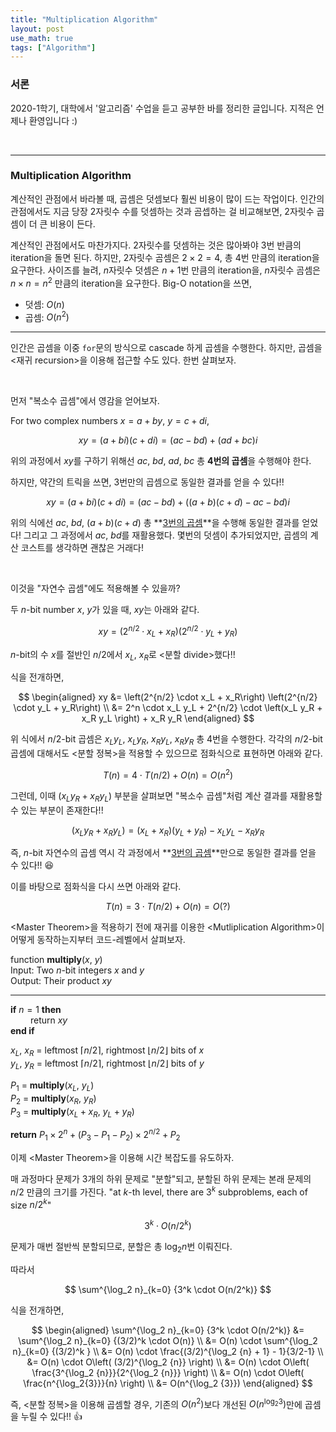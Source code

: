 ```yaml
---
title: "Multiplication Algorithm"
layout: post
use_math: true
tags: ["Algorithm"]
---
```


### 서론
2020-1학기, 대학에서 '알고리즘' 수업을 듣고 공부한 바를 정리한 글입니다. 지적은 언제나 환영입니다 :)

<br/>
<hr/>

### Multiplication Algorithm

계산적인 관점에서 바라볼 때, 곱셈은 덧셈보다 훨씬 비용이 많이 드는 작업이다. 인간의 관점에서도 지금 당장 $2$자릿수 수를 덧셈하는 것과 곰셉하는 걸 비교해보면, $2$자릿수 곱셈이 더 큰 비용이 든다.

계산적인 관점에서도 마찬가지다. $2$자릿수를 덧셈하는 것은 많아봐야 $3$번 반큼의 iteration을 돌면 된다. 하지만, $2$자릿수 곰셈은 $2 \times 2=4$, 총 4번 만큼의 iteration을 요구한다. 사이즈를 늘려, $n$자릿수 덧셈은 $n+1$번 만큼의 iteration을, $n$자릿수 곰셈은 $n \times n=n^2$ 만큼의 iteration을 요구한다. Big-O notation을 쓰면,

- 덧셈: $O(n)$
- 곱셈: $O(n^2)$

<hr/>

인간은 곱셈을 이중 `for`문의 방식으로 cascade 하게 곱셈을 수행한다. 하지만, 곱셈을 \<재귀 recursion\>을 이용해 접근할 수도 있다. 한번 살펴보자.

<br/>

먼저 "복소수 곱셈"에서 영감을 얻어보자.

For two complex numbers $x=a+by$, $y=c+di$,

$$
xy = (a+bi)(c+di) = (ac - bd) + (ad + bc)i
$$

위의 과정에서 $xy$를 구하기 위해선 $ac$, $bd$, $ad$, $bc$ 총 **4번의 곱셈**을 수행해야 한다.

하지만, 약간의 트릭을 쓰면, 3번만의 곱셈으로 동일한 결과를 얻을 수 있다!!

$$
xy = (a+bi)(c+di) = (ac-bd) + \left( (a+b)(c+d) - ac - bd \right) i
$$

위의 식에선 $ac$, $bd$, $(a+b)(c+d)$ 총 **<u>3번의 곱셈</u>**을 수행해 동일한 결과를 얻었다! 그리고 그 과정에서 $ac$, $bd$를 재활용했다. 몇번의 덧셈이 추가되었지만, 곱셈의 계산 코스트를 생각하면 괜찮은 거래다!

<br/>

이것을 "자연수 곱셈"에도 적용해볼 수 있을까?

두 $n$-bit number $x$, $y$가 있을 때, $xy$는 아래와 같다.

$$
xy = \left(2^{n/2} \cdot x_L + x_R\right) \left(2^{n/2} \cdot y_L + y_R\right)
$$

$n$-bit의 수 $x$를 절반인 $n/2$에서 $x_L$, $x_R$로 \<분할 divide\>했다!!

식을 전개하면,

$$
\begin{aligned}
xy &= \left(2^{n/2} \cdot x_L + x_R\right) \left(2^{n/2} \cdot y_L + y_R\right) \\
&= 2^n \cdot x_L y_L + 2^{n/2} \cdot \left(x_L y_R + x_R y_L \right) + x_R y_R
\end{aligned}
$$

위 식에서 $n/2$-bit 곱셈은 $x_L y_L$, $x_L y_R$, $x_R y_L$, $x_R y_R$ 총 4번을 수행한다. 각각의 $n/2$-bit 곱셈에 대해서도 \<분할 정복\>을 적용할 수 있으므로 점화식으로 표현하면 아래와 같다.

$$
T(n) = 4 \cdot T(n/2) + O(n) = O(n^2)
$$

그런데, 이때 $\left(x_L y_R + x_R y_L \right)$ 부분을 살펴보면 "복소수 곱셈"처럼 계산 결과를 재활용할 수 있는 부분이 존재한다!!

$$
\left(x_L y_R + x_R y_L \right) = (x_L + x_R)(y_L + y_R) - x_L y_L - x_R y_R
$$

즉, $n$-bit 자연수의 곱셈 역시 각 과정에서 **<u>3번의 곱셈</u>**만으로 동일한 결과를 얻을 수 있다!! 😆

이를 바탕으로 점화식을 다시 쓰면 아래와 같다.

$$
T(n) = 3 \cdot T(n/2) + O(n) = O(?)
$$

\<Master Theorem\>을 적용하기 전에 재귀를 이용한 \<Mutliplication Algorithm\>이 어떻게 동작하는지부터 코드-레벨에서 살펴보자.

<div class="math-statement" markdown="1">

function **multiply**($x$, $y$)<br/>
Input: Two $n$-bit integers $x$ and $y$<br/>
Output: Their product $xy$

<hr/>

**if** $n=1$ **then**<br/>
&emsp;&emsp; return $xy$<br/>
**end if**

$x_L$, $x_R$ = leftmost $\lceil n/2 \rceil$, rightmost $\lfloor n/2 \rfloor$ bits of $x$<br/>
$y_L$, $y_R$ = leftmost $\lceil n/2 \rceil$, rightmost $\lfloor n/2 \rfloor$ bits of $y$<br/>

$P_1$ = **multiply**($x_L$, $y_L$)<br/>
$P_2$ = **multiply**($x_R$, $y_R$)<br/>
$P_3$ = **multiply**($x_L + x_R$, $y_L + y_R$)

**return** $P_1 \times 2^n + \left(P_3 - P_1 - P_2\right) \times 2^{n/2} + P_2$

</div>

이제 \<Master Theorem\>을 이용해 시간 복잡도를 유도하자.

매 과정마다 문제가 $3$개의 하위 문제로 "분할"되고, 분할된 하위 문제는 본래 문제의 $n/2$ 만큼의 크기를 가진다. "at $k$-th level, there are $3^k$ subproblems, each of size $n/2^k$"

$$
3^k \cdot O(n/2^k)
$$

문제가 매번 절반씩 분할되므로, 분할은 총 $\log_2 n$번 이뤄진다.

따라서

$$
\sum^{\log_2 n}_{k=0} {3^k \cdot O(n/2^k)}
$$

식을 전개하면,

$$
\begin{aligned}
\sum^{\log_2 n}_{k=0} {3^k \cdot O(n/2^k)} &= \sum^{\log_2 n}_{k=0} {(3/2)^k \cdot O(n)} \\
&= O(n) \cdot \sum^{\log_2 n}_{k=0} {(3/2)^k } \\
&= O(n) \cdot \frac{(3/2)^{\log_2 {n} + 1} - 1}{3/2-1} \\
&= O(n) \cdot O\left( (3/2)^{\log_2 {n}} \right) \\ 
&= O(n) \cdot O\left( \frac{3^{\log_2 {n}}}{2^{\log_2 {n}}} \right) \\
&= O(n) \cdot O\left( \frac{n^{\log_2{3}}}{n} \right) \\
&= O(n^{\log_2 {3}})
\end{aligned}
$$

즉, \<분할 정복\>을 이용해 곱셈할 경우, 기존의 $O(n^2)$보다 개선된 $O(n^{\log_2{3}})$만에 곱셈을 누릴 수 있다!! 👍

